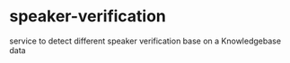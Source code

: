 # speaker-verification
service to detect different speaker verification base on a Knowledgebase data
